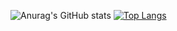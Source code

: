 ![Anurag's GitHub stats](https://github-readme-stats.vercel.app/api?username=GlowBlur&show_icons=true&theme=radical)
[![Top Langs](https://github-readme-stats.vercel.app/api/top-langs/?username=Glowblur)](https://github.com/anuraghazra/github-readme-stats)
